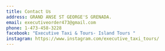 ```yaml
---
title: Contact Us
address: GRAND ANSE ST GEORGE'S GRENADA.
email: executiveorder473@gmail.com
phone: 1-473-458-3228
facebook: "Executive Taxi & Tours- Island Tours "
instagram: https://www.instagram.com/executive_taxi_tours/
---
```

